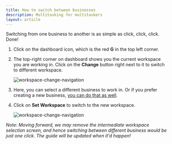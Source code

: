 ```yaml
---
title: How to switch between businesses
description: Multitasking for multitaskers
layout: article
---
```

Switching from one business to another is as simple as click, click, click. Done!

1. Click on the dashboard icon, which is the red **G** in the top left corner.

2. The top-right corner on dashboard shows you the current workspace you are working in. Click on the **Change** button right next to it to switch to different workspace.
	
	![workspace-change-navigation]({{site.url}}/images/workspace/workspace-change-navigation.png)

3. Here, you can select a different business to work in. Or if you prefer creating a new business, [you can do that as well]({{site.url}}/articles/how-to-add-a-new-company).

4. Click on **Set Workspace** to switch to the new workspace.

	![workspace-change-navigation]({{site.url}}/images/workspace/workspace.png)

*Note: Moving forward, we may remove the intermediate workspace selection screen, and hence switching between different business would be just one click. The guide will be updated when it'd happen!*
